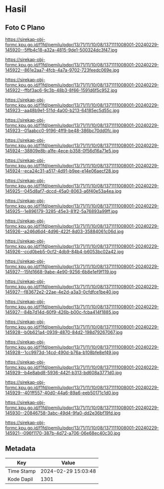 # Hasil

## Foto C Plano

https://sirekap-obj-formc.kpu.go.id/f1fd/pemilu/pdpr/13/71/11/10/08/1371111008001-20240229-145920--5ffb4c18-a32a-4815-9de1-500324dc3f47.jpg

https://sirekap-obj-formc.kpu.go.id/f1fd/pemilu/pdpr/13/71/11/10/08/1371111008001-20240229-145922--861e2aa7-4fcb-4a7a-9702-723feedc069e.jpg

https://sirekap-obj-formc.kpu.go.id/f1fd/pemilu/pdpr/13/71/11/10/08/1371111008001-20240229-145922--ffbf3ac6-9c3b-48b3-8f66-1591d6f5c952.jpg

https://sirekap-obj-formc.kpu.go.id/f1fd/pemilu/pdpr/13/71/11/10/08/1371111008001-20240229-145923--aa48b9e1-511d-4a00-b213-64185ec5d55c.jpg

https://sirekap-obj-formc.kpu.go.id/f1fd/pemilu/pdpr/13/71/11/10/08/1371111008001-20240229-145923--01aabcc0-9196-4ff9-be48-386bc70dd0fc.jpg

https://sirekap-obj-formc.kpu.go.id/f1fd/pemilu/pdpr/13/71/11/10/08/1371111008001-20240229-145924--38809e8b-a1fe-4ece-b358-0f56d16a71e5.jpg

https://sirekap-obj-formc.kpu.go.id/f1fd/pemilu/pdpr/13/71/11/10/08/1371111008001-20240229-145924--eca24c31-a517-4d91-b9ee-e14e06aecf28.jpg

https://sirekap-obj-formc.kpu.go.id/f1fd/pemilu/pdpr/13/71/11/10/08/1371111008001-20240229-145925--045d8af7-dccd-45a0-8063-a6f40e53a4ea.jpg

https://sirekap-obj-formc.kpu.go.id/f1fd/pemilu/pdpr/13/71/11/10/08/1371111008001-20240229-145925--1e896179-3285-45e3-81f2-5a76893a99ff.jpg

https://sirekap-obj-formc.kpu.go.id/f1fd/pemilu/pdpr/13/71/11/10/08/1371111008001-20240229-145926--a246d6d4-4d96-422f-8d03-35884061c06d.jpg

https://sirekap-obj-formc.kpu.go.id/f1fd/pemilu/pdpr/13/71/11/10/08/1371111008001-20240229-145926--ccd0beb5-0cf2-4db9-84b4-b6053bc02a42.jpg

https://sirekap-obj-formc.kpu.go.id/f1fd/pemilu/pdpr/13/71/11/10/08/1371111008001-20240229-145927--15fd1668-9abe-4e90-9256-6b8e1ef9f119.jpg

https://sirekap-obj-formc.kpu.go.id/f1fd/pemilu/pdpr/13/71/11/10/08/1371111008001-20240229-145927--f83672e2-22ae-4e2d-a3a3-0cfdfce1be40.jpg

https://sirekap-obj-formc.kpu.go.id/f1fd/pemilu/pdpr/13/71/11/10/08/1371111008001-20240229-145927--84b7d14d-60f9-426b-b00c-fcba414f1885.jpg

https://sirekap-obj-formc.kpu.go.id/f1fd/pemilu/pdpr/13/71/11/10/08/1371111008001-20240229-145928--b0b621a4-0939-4870-84d2-198d79267067.jpg

https://sirekap-obj-formc.kpu.go.id/f1fd/pemilu/pdpr/13/71/11/10/08/1371111008001-20240229-145928--1cc9973d-14cd-490d-b76a-b108bfe8ef49.jpg

https://sirekap-obj-formc.kpu.go.id/f1fd/pemilu/pdpr/13/71/11/10/08/1371111008001-20240229-145929--b4e8abd8-5936-442f-b313-bd608a3771d0.jpg

https://sirekap-obj-formc.kpu.go.id/f1fd/pemilu/pdpr/13/71/11/10/08/1371111008001-20240229-145929--401ff557-40d0-44a6-89a6-eeb50171c1d0.jpg

https://sirekap-obj-formc.kpu.go.id/f1fd/pemilu/pdpr/13/71/11/10/08/1371111008001-20240229-145930--20846758-3abc-49d4-9fa0-dd2e36bf19fd.jpg

https://sirekap-obj-formc.kpu.go.id/f1fd/pemilu/pdpr/13/71/11/10/08/1371111008001-20240229-145921--096f1170-387b-4d72-a706-06e68ec40c30.jpg


## Metadata

| Key        | Value               |
| ---------- | ------------------- |
| Time Stamp | 2024-02-29 15:03:48 |
| Kode Dapil | 1301                |



